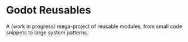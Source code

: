 # Godot Reusables

A (work in progress) mega-project of reusable modules, from small code snippets to large system patterns.
